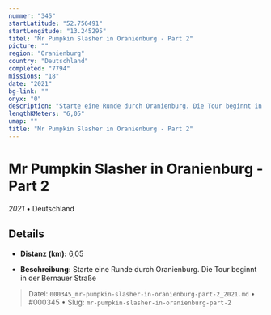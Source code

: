 ```yaml
---
nummer: "345"
startLatitude: "52.756491"
startLongitude: "13.245295"
titel: "Mr Pumpkin Slasher in Oranienburg - Part 2"
picture: ""
region: "Oranienburg"
country: "Deutschland"
completed: "7794"
missions: "18"
date: "2021"
bg-link: ""
onyx: "0"
description: "Starte eine Runde durch Oranienburg. Die Tour beginnt in der Bernauer Straße"
lengthKMeters: "6,05"
umap: ""
title: "Mr Pumpkin Slasher in Oranienburg - Part 2"
---
```

# Mr Pumpkin Slasher in Oranienburg - Part 2

*2021* • Deutschland



## Details
- **Distanz (km):** 6,05



- **Beschreibung:** Starte eine Runde durch Oranienburg. Die Tour beginnt in der Bernauer Straße



> Datei: `000345_mr-pumpkin-slasher-in-oranienburg-part-2_2021.md` • #000345 • Slug: `mr-pumpkin-slasher-in-oranienburg-part-2`

